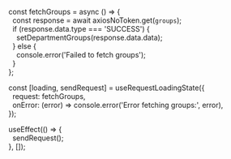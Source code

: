 
const fetchGroups = async () => {  
  const response = await axiosNoToken.get(`groups`);  
  if (response.data.type === 'SUCCESS') {  
    setDepartmentGroups(response.data.data);  
  } else {  
    console.error('Failed to fetch groups');  
  }  
};  
  
const [loading, sendRequest] = useRequestLoadingState({  
  request: fetchGroups,  
  onError: (error) => console.error('Error fetching groups:', error),  
});  
  
useEffect(() => {  
  sendRequest();  
}, []);